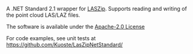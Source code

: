 A .NET Standard 2.1 wrapper for [LASZip](https://github.com/LASzip/LASzip). Supports reading and writing of the point cloud LAS/LAZ files.

The software is available under the [Apache-2.0 License](LICENSE)

For code examples, see unit tests at https://github.com/Kuoste/LasZipNetStandard/

